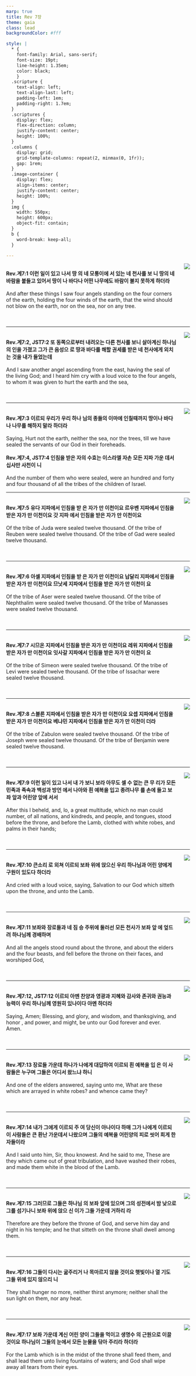```yaml
---
marp: true
title: Rev 7장
theme: gaia
class: lead
backgroundColor: #fff

style: |
  * {
    font-family: Arial, sans-serif;
    font-size: 19pt;
    line-height: 1.35em;
    color: black;
    }
  .scripture {
    text-align: left;
    text-align-last: left;
    padding-left: 1em;
    padding-right: 1.7em;
  }
  .scriptures {
    display: flex;
    flex-direction: column;
    justify-content: center;
    height: 100%;
  }
  .columns {
    display: grid;
    grid-template-columns: repeat(2, minmax(0, 1fr));
    gap: 1rem;
  }
  .image-container {
    display: flex;
    align-items: center;
    justify-content: center;
    height: 100%;
  }
  img {
    width: 550px;
    height: 600px;
    object-fit: contain;
  }
  b {
    word-break: keep-all;
  }

---
```


<div class="columns">
  <div class="scriptures">
    <br>
    <div class="scripture">
      <b>Rev.계7:1 이런 일이 있고 나서 땅 의 네 모퉁이에 서 있는 네 천사를 보 니 땅의 네 바람을 붙들고 있어서 땅이 나 바다나 어떤 나무에도 바람이 불지 못하게 하더라 
      </b>
    </div>
    <br>
    <div class="scripture">And after these things I saw four angels standing on the four corners of the earth, holding the four winds of the earth, that the wind should not blow on the earth, nor on the sea, nor on any tree. 
    </div>
    <br>
    <div class="scripture">
      <b>
      </b>
    </div>
    <br>
    <div class="scripture">
    </div>         
  </div>
  <div class="image-container">
    <img src='../../pictures/picture_21.jpg'>
  </div>
</div>

---

<div class="columns">
  <div class="scriptures">
    <br>
    <div class="scripture">
      <b>Rev.계7:2, JST7:2 또 동쪽으로부터 내려오는 다른 천사를 보니 살아계신 하나님의 인을 가졌고 그가 큰 음성으 로 땅과 바다를 해할 권세를 받은 네 천사에게 외치는 것을 내가 들었는데 
      </b>
    </div>
    <br>
    <div class="scripture">And I saw another angel ascending from the east, having the seal of the living God; and I heard him cry with a loud voice to the four angels, to whom it was given to hurt the earth and the sea, 
    </div>
    <br>
    <div class="scripture">
      <b>
      </b>
    </div>
    <br>
    <div class="scripture">
    </div>         
  </div>
  <div class="image-container">
    <img src='../../pictures/picture_113.jpg'>
  </div>
</div>

---

<div class="columns">
  <div class="scriptures">
    <br>
    <div class="scripture">
      <b>Rev.계7:3 이르되 우리가 우리 하나 님의 종들의 이마에 인칠때까지 땅이나 바다나 나무를 해하지 말라 하더라 
      </b>
    </div>
    <br>
    <div class="scripture">Saying, Hurt not the earth, neither the sea, nor the trees, till we have sealed the servants of our God in their foreheads. 
    </div>
    <br>
    <div class="scripture">
      <b>Rev.계7:4, JST7:4 인침을 받은 자의 수효는 이스라엘 자손 모든 지파 가운 데서 십사만 사천이 니 
      </b>
    </div>
    <br>
    <div class="scripture">And the number of them who were sealed, were an hundred and forty and four thousand of all the tribes of the children of Israel. 
    </div>         
  </div>
  <div class="image-container">
    <img src='../../pictures/picture_110.jpg'>
  </div>
</div>

---

<div class="columns">
  <div class="scriptures">
    <br>
    <div class="scripture">
      <b>Rev.계7:5 유다 지파에서 인침을 받 은 자가 만 이천이요 르우벤 지파에서 인침을 받은 자가 만 이천이요 갓 지파 에서 인침을 받은 자가 만 이천이요 
      </b>
    </div>
    <br>
    <div class="scripture">Of the tribe of Juda were sealed twelve thousand. Of the tribe of Reuben were sealed twelve thousand. Of the tribe of Gad were sealed twelve thousand. 
    </div>
    <br>
    <div class="scripture">
      <b>
      </b>
    </div>
    <br>
    <div class="scripture">
    </div>         
  </div>
  <div class="image-container">
    <img src='../../pictures/picture_28.jpg'>
  </div>
</div>

---

<div class="columns">
  <div class="scriptures">
    <br>
    <div class="scripture">
      <b>Rev.계7:6 아셀 지파에서 인침을 받 은 자가 만 이천이요 납달리 지파에서 인침을 받은 자가 만 이천이요 므낫세 지파에서 인침을 받은 자가 만 이천이 요 
      </b>
    </div>
    <br>
    <div class="scripture">Of the tribe of Aser were sealed twelve thousand. Of the tribe of Nephthalim were sealed twelve thousand. Of the tribe of Manasses were sealed twelve thousand. 
    </div>
    <br>
    <div class="scripture">
      <b>
      </b>
    </div>
    <br>
    <div class="scripture">
    </div>         
  </div>
  <div class="image-container">
    <img src='../../pictures/picture_139.jpg'>
  </div>
</div>

---

<div class="columns">
  <div class="scriptures">
    <br>
    <div class="scripture">
      <b>Rev.계7:7 시므온 지파에서 인침을 받은 자가 만 이천이요 레위 지파에서 인침을 받은 자가 만 이천이요 잇사갈 지파에서 인침을 받은 자가 만 이천이 요 
      </b>
    </div>
    <br>
    <div class="scripture">Of the tribe of Simeon were sealed twelve thousand. Of the tribe of Levi were sealed twelve thousand. Of the tribe of Issachar were sealed twelve thousand. 
    </div>
    <br>
    <div class="scripture">
      <b>
      </b>
    </div>
    <br>
    <div class="scripture">
    </div>         
  </div>
  <div class="image-container">
    <img src='../../pictures/picture_148.jpg'>
  </div>
</div>

---

<div class="columns">
  <div class="scriptures">
    <br>
    <div class="scripture">
      <b>Rev.계7:8 스블론 지파에서 인침을 받은 자가 만 이천이요 요셉 지파에서 인침을 받은 자가 만 이천이요 베냐민 지파에서 인침을 받은 자가 만 이천이 더라 
      </b>
    </div>
    <br>
    <div class="scripture">Of the tribe of Zabulon were sealed twelve thousand. Of the tribe of Joseph were sealed twelve thousand. Of the tribe of Benjamin were sealed twelve thousand. 
    </div>
    <br>
    <div class="scripture">
      <b>
      </b>
    </div>
    <br>
    <div class="scripture">
    </div>         
  </div>
  <div class="image-container">
    <img src='../../pictures/picture_115.jpg'>
  </div>
</div>

---

<div class="columns">
  <div class="scriptures">
    <br>
    <div class="scripture">
      <b>Rev.계7:9 이런 일이 있고 나서 내 가 보니 보라 아무도 셀 수 없는 큰 무 리가 모든 민족과 족속과 백성과 방언 에서 나아와 흰 예복을 입고 종려나무 를 손에 들고 보좌 앞과 어린양 앞에 서서 
      </b>
    </div>
    <br>
    <div class="scripture">After this I beheld, and, lo, a great multitude, which no man could number, of all nations, and kindreds, and people, and tongues, stood before the throne, and before the Lamb, clothed with white robes, and palms in their hands; 
    </div>
    <br>
    <div class="scripture">
      <b>
      </b>
    </div>
    <br>
    <div class="scripture">
    </div>         
  </div>
  <div class="image-container">
    <img src='../../pictures/picture_19.jpg'>
  </div>
</div>

---

<div class="columns">
  <div class="scriptures">
    <br>
    <div class="scripture">
      <b>Rev.계7:10 큰소리 로 외쳐 이르되 보좌 위에 앉으신 우리 하나님과 어린 양에게 구원이 있도다 하더라 
      </b>
    </div>
    <br>
    <div class="scripture">And cried with a loud voice, saying, Salvation to our God which sitteth upon the throne, and unto the Lamb. 
    </div>
    <br>
    <div class="scripture">
      <b>
      </b>
    </div>
    <br>
    <div class="scripture">
    </div>         
  </div>
  <div class="image-container">
    <img src='../../pictures/picture_178.jpg'>
  </div>
</div>

---

<div class="columns">
  <div class="scriptures">
    <br>
    <div class="scripture">
      <b>Rev.계7:11 보좌와 장로들과 네 짐 승 주위에 둘러선 모든 천사가 보좌 앞 에 엎드려 하나님께 경배하며 
      </b>
    </div>
    <br>
    <div class="scripture">And all the angels stood round about the throne, and about the elders and the four beasts, and fell before the throne on their faces, and worshiped God, 
    </div>
    <br>
    <div class="scripture">
      <b>
      </b>
    </div>
    <br>
    <div class="scripture">
    </div>         
  </div>
  <div class="image-container">
    <img src='../../pictures/picture_92.jpg'>
  </div>
</div>

---

<div class="columns">
  <div class="scriptures">
    <br>
    <div class="scripture">
      <b>Rev.계7:12, JST7:12 이르되 아멘 찬양과 영광과 지혜와 감사와 존귀와 권능과 능력이 우리 하나님께 영원히 있나이다 아멘 하더라 
      </b>
    </div>
    <br>
    <div class="scripture">Saying, Amen; Blessing, and glory, and wisdom, and thanksgiving, and honor , and power, and might, be unto our God forever and ever. Amen. 
    </div>
    <br>
    <div class="scripture">
      <b>
      </b>
    </div>
    <br>
    <div class="scripture">
    </div>         
  </div>
  <div class="image-container">
    <img src='../../pictures/picture_58.jpg'>
  </div>
</div>

---

<div class="columns">
  <div class="scriptures">
    <br>
    <div class="scripture">
      <b>Rev.계7:13 장로들 가운데 하나가 나에게 대답하여 이르되 흰 예복을 입 은 이 사람들은 누구며 그들은 어디서 왔느냐 하니 
      </b>
    </div>
    <br>
    <div class="scripture">And one of the elders answered, saying unto me, What are these which are arrayed in white robes? and whence came they? 
    </div>
    <br>
    <div class="scripture">
      <b>
      </b>
    </div>
    <br>
    <div class="scripture">
    </div>         
  </div>
  <div class="image-container">
    <img src='../../pictures/picture_0.jpg'>
  </div>
</div>

---

<div class="columns">
  <div class="scriptures">
    <br>
    <div class="scripture">
      <b>Rev.계7:14 내가 그에게 이르되 주 여 당신이 아나이다 하매 그가 나에게 이르되 이 사람들은 큰 환난 가운데서 나왔으며 그들의 예복을 어린양의 피로 씻어 희게 한 자들이라 
      </b>
    </div>
    <br>
    <div class="scripture">And I said unto him, Sir, thou knowest. And he said to me, These are they which came out of great tribulation, and have washed their robes, and made them white in the blood of the Lamb. 
    </div>
    <br>
    <div class="scripture">
      <b>
      </b>
    </div>
    <br>
    <div class="scripture">
    </div>         
  </div>
  <div class="image-container">
    <img src='../../pictures/picture_145.jpg'>
  </div>
</div>

---

<div class="columns">
  <div class="scriptures">
    <br>
    <div class="scripture">
      <b>Rev.계7:15 그러므로 그들은 하나님 의 보좌 앞에 있으며 그의 성전에서 밤 낮으로 그를 섬기나니 보좌 위에 앉으 신 이가 그들 가운데 거하리 라 
      </b>
    </div>
    <br>
    <div class="scripture">Therefore are they before the throne of God, and serve him day and night in his temple; and he that sitteth on the throne shall dwell among them. 
    </div>
    <br>
    <div class="scripture">
      <b>
      </b>
    </div>
    <br>
    <div class="scripture">
    </div>         
  </div>
  <div class="image-container">
    <img src='../../pictures/picture_97.jpg'>
  </div>
</div>

---

<div class="columns">
  <div class="scriptures">
    <br>
    <div class="scripture">
      <b>Rev.계7:16 그들이 다시는 굶주리거 나 목마르지 않을 것이요 햇빛이나 열 기도 그들 위에 있지 않으리 니 
      </b>
    </div>
    <br>
    <div class="scripture">They shall hunger no more, neither thirst anymore; neither shall the sun light on them, nor any heat. 
    </div>
    <br>
    <div class="scripture">
      <b>
      </b>
    </div>
    <br>
    <div class="scripture">
    </div>         
  </div>
  <div class="image-container">
    <img src='../../pictures/picture_150.jpg'>
  </div>
</div>

---

<div class="columns">
  <div class="scriptures">
    <br>
    <div class="scripture">
      <b>Rev.계7:17 보좌 가운데 계신 어린 양이 그들을 먹이고 생명수 의 근원으로 이끌 것이요 하나님이 그들의 눈에서 모든 눈물을 닦아 주리라 하더라 
      </b>
    </div>
    <br>
    <div class="scripture">For the Lamb which is in the midst of the throne shall feed them, and shall lead them unto living fountains of waters; and God shall wipe away all tears from their eyes.
    </div>
    <br>
    <div class="scripture">
      <b>
      </b>
    </div>
    <br>
    <div class="scripture">
    </div>         
  </div>
  <div class="image-container">
    <img src='../../pictures/picture_166.jpg'>
  </div>
</div>

